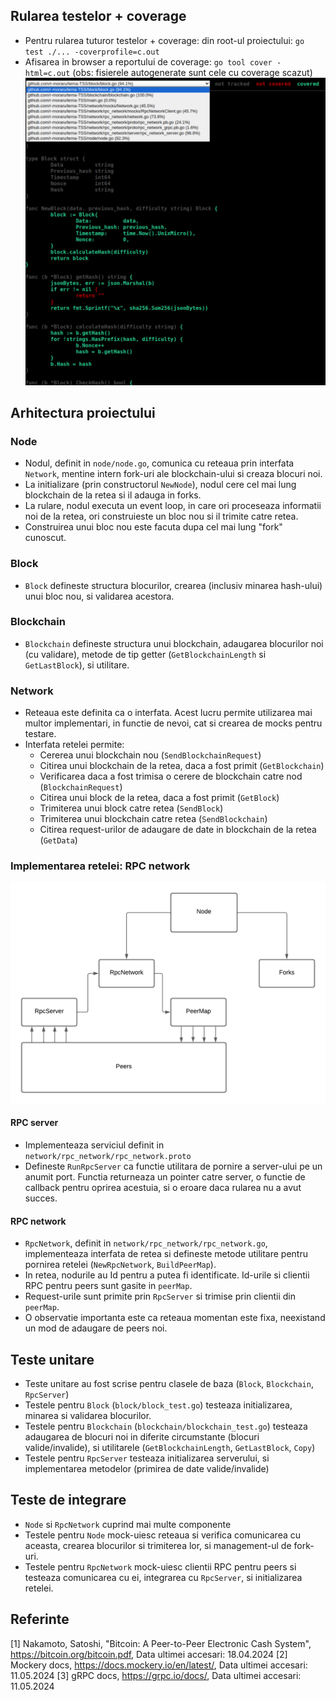 ## Rularea testelor + coverage

- Pentru rularea tuturor testelor + coverage: din root-ul proiectului: `go test ./... -coverprofile=c.out`
- Afisarea in browser a reportului de coverage: `go tool cover -html=c.out` (obs: fisierele autogenerate sunt cele cu coverage scazut)
![Coverage report](image.png)

## Arhitectura proiectului

### Node

- Nodul, definit in `node/node.go`, comunica cu reteaua prin interfata `Network`, mentine intern fork-uri ale blockchain-ului si creaza blocuri noi.
- La initializare (prin constructorul `NewNode`), nodul cere cel mai lung blockchain de la retea si il adauga in forks.
- La rulare, nodul executa un event loop, in care ori proceseaza informatii noi de la retea, ori construieste un bloc nou si il trimite catre retea.
- Construirea unui bloc nou este facuta dupa cel mai lung "fork" cunoscut.

### Block

- `Block` defineste structura blocurilor, crearea (inclusiv minarea hash-ului) unui bloc nou, si validarea acestora.

### Blockchain

- `Blockchain` defineste structura unui blockchain, adaugarea blocurilor noi (cu validare), metode de tip getter (`GetBlockchainLength` si `GetLastBlock`), si utilitare.

### Network

- Reteaua este definita ca o interfata. Acest lucru permite utilizarea mai multor implementari, in functie de nevoi, cat si crearea de mocks pentru testare.
- Interfata retelei permite: 
    - Cererea unui blockchain nou (`SendBlockchainRequest`)
    - Citirea unui blockchain de la retea, daca a fost primit (`GetBlockchain`)
    - Verificarea daca a fost trimisa o cerere de blockchain catre nod (`BlockchainRequest`)
    - Citirea unui block de la retea, daca a fost primit (`GetBlock`)
    - Trimiterea unui block catre retea (`SendBlock`)
    - Trimiterea unui blockchain catre retea (`SendBlockchain`)
    - Citirea request-urilor de adaugare de date in blockchain de la retea (`GetData`)

### Implementarea retelei: RPC network
![diagrama implementare](implementation_diagram.png)

#### RPC server

- Implementeaza serviciul definit in `network/rpc_network/rpc_network.proto`
- Defineste `RunRpcServer` ca functie utilitara de pornire a server-ului pe un anumit port. Functia returneaza un pointer catre server, o functie de callback pentru oprirea acestuia, si o eroare daca rularea nu a avut succes.

#### RPC network

- `RpcNetwork`, definit in `network/rpc_network/rpc_network.go`, implementeaza interfata de retea si defineste metode utilitare pentru pornirea retelei (`NewRpcNetwork`, `BuildPeerMap`).
- In retea, nodurile au Id pentru a putea fi identificate. Id-urile si clientii RPC pentru peers sunt gasite in `peerMap`.
- Request-urile sunt primite prin `RpcServer` si trimise prin clientii din `peerMap`.
- O observatie importanta este ca reteaua momentan este fixa, neexistand un mod de adaugare de peers noi.

## Teste unitare

- Teste unitare au fost scrise pentru clasele de baza (`Block`, `Blockchain`, `RpcServer`)
- Testele pentru `Block` (`block/block_test.go`) testeaza initializarea, minarea si validarea blocurilor.
- Testele pentru `Blockchain` (`blockchain/blockchain_test.go`) testeaza adaugarea de blocuri noi in diferite circumstante (blocuri valide/invalide), si utilitarele (`GetBlockchainLength`, `GetLastBlock`, `Copy`)
- Testele pentru `RpcServer` testeaza initializarea serverului, si implementarea metodelor (primirea de date valide/invalide)

## Teste de integrare

- `Node` si `RpcNetwork` cuprind mai multe componente
- Testele pentru `Node` mock-uiesc reteaua si verifica comunicarea cu aceasta, crearea blocurilor si trimiterea lor, si management-ul de fork-uri.
- Testele pentru `RpcNetwork` mock-uiesc clientii RPC pentru peers si testeaza comunicarea cu ei, integrarea cu `RpcServer`, si initializarea retelei.

## Referinte

[1] Nakamoto, Satoshi, "Bitcoin: A Peer-to-Peer Electronic Cash System", https://bitcoin.org/bitcoin.pdf, Data ultimei accesari: 18.04.2024
[2] Mockery docs, https://docs.mockery.io/en/latest/, Data ultimei accesari: 11.05.2024
[3] gRPC docs, https://grpc.io/docs/, Data ultimei accesari: 11.05.2024
